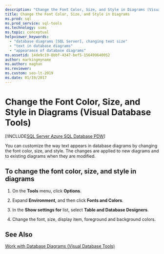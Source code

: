 ```yaml
---
description: "Change the Font Color, Size, and Style in Diagrams (Visual Database Tools)"
title: Change the Font Color, Size, and Style in Diagrams
ms.prod: sql
ms.prod_service: sql-tools
ms.technology: ssms
ms.topic: conceptual
helpviewer_keywords: 
  - "database diagrams [SQL Server], changing text size"
  - "text in database diagrams"
  - "appearance of database diagrams"
ms.assetid: 14de9c19-8bbf-4347-bef5-156499640052
author: markingmyname
ms.author: maghan
ms.reviewer: 
ms.custom: seo-lt-2019
ms.date: 01/19/2017
---
```


# Change the Font Color, Size, and Style in Diagrams (Visual Database Tools)

[!INCLUDE[SQL Server Azure SQL Database PDW](../../includes/applies-to-version/sql-asdb-asdbmi-pdw.md)]

You can customize the way text appears in database diagrams by changing the font color, size, and style. The changes are applied to new diagrams and to existing diagrams when they are modified.  
  
## To change the font color, size, and style in diagrams  
  
1. On the **Tools** menu, click **Options**.  
  
2. Expand **Environment**, and then click **Fonts and Colors**.  
  
3. In the **Show settings for** list, select **Table and Database Designers**.  
  
4. Change the font, size, display item, foreground and background colors.  
  
## See Also

[Work with Database Diagrams &#40;Visual Database Tools&#41;](../../ssms/visual-db-tools/work-with-database-diagrams-visual-database-tools.md)
